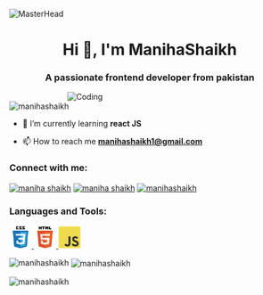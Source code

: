 ![MasterHead](https://1.bp.blogspot.com/-7A4WynwLsMw/XbBpCXG8fHI/AAAAAAAAMt4/uOa1bpLskYgrwGbllhSu2SDj_Mig8SXJQCLcBGAsYHQ/s1600/2000_600px.gif)
<h1 align="center">Hi 👋, I'm ManihaShaikh</h1>
<h3 align="center">A passionate frontend developer from pakistan</h3>
<img align="right" alt="Coding" width="400" src="https://encrypted-tbn0.gstatic.com/images?q=tbn:ANd9GcTrv01avTijiO311kYhkVhb6BwbWRDkkaWbkC6PrrUMe8OYSdwuQheaBqrBRXK9cr61xWo&usqp=CAU">


<p align="left"> <img src="https://komarev.com/ghpvc/?username=manihashaikh&label=Profile%20views&color=0e75b6&style=flat" alt="manihashaikh" /> </p>

- 🌱 I’m currently learning **react JS**

- 📫 How to reach me **manihashaikh1@gmail.com**

<h3 align="left">Connect with me:</h3>
<p align="left">
<a href="https://linkedin.com/in/maniha shaikh" target="blank"><img align="center" src="https://raw.githubusercontent.com/rahuldkjain/github-profile-readme-generator/master/src/images/icons/Social/linked-in-alt.svg" alt="maniha shaikh" height="30" width="40" /></a>
<a href="https://fb.com/maniha shaikh" target="blank"><img align="center" src="https://raw.githubusercontent.com/rahuldkjain/github-profile-readme-generator/master/src/images/icons/Social/facebook.svg" alt="maniha shaikh" height="30" width="40" /></a>
<a href="https://instagram.com/manihashaikh" target="blank"><img align="center" src="https://raw.githubusercontent.com/rahuldkjain/github-profile-readme-generator/master/src/images/icons/Social/instagram.svg" alt="manihashaikh" height="30" width="40" /></a>
</p>

<h3 align="left">Languages and Tools:</h3>
<p align="left"> <a href="https://www.w3schools.com/css/" target="_blank" rel="noreferrer"> <img src="https://raw.githubusercontent.com/devicons/devicon/master/icons/css3/css3-original-wordmark.svg" alt="css3" width="40" height="40"/> </a> <a href="https://www.w3.org/html/" target="_blank" rel="noreferrer"> <img src="https://raw.githubusercontent.com/devicons/devicon/master/icons/html5/html5-original-wordmark.svg" alt="html5" width="40" height="40"/> </a> <a href="https://developer.mozilla.org/en-US/docs/Web/JavaScript" target="_blank" rel="noreferrer"> <img src="https://raw.githubusercontent.com/devicons/devicon/master/icons/javascript/javascript-original.svg" alt="javascript" width="40" height="40"/> </a> </p>

<p><img align="left" src="https://github-readme-stats.vercel.app/api/top-langs?username=manihashaikh&show_icons=true&locale=en&layout=compact" alt="manihashaikh" /></p>

<p>&nbsp;<img align="center" src="https://github-readme-stats.vercel.app/api?username=manihashaikh&show_icons=true&locale=en" alt="manihashaikh" /></p>

<p><img align="center" src="https://github-readme-streak-stats.herokuapp.com/?user=manihashaikh&" alt="manihashaikh" /></p>
